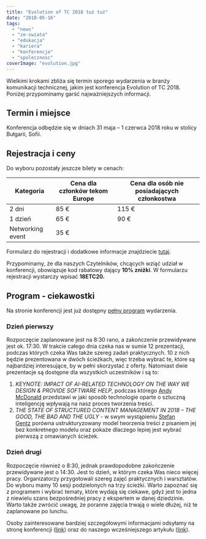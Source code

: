 ```yaml
---
title: "Evolution of TC 2018 tuż tuż"
date: "2018-05-16"
tags:
  - "news"
  - "ze-swiata"
  - "edukacja"
  - "kariera"
  - "konferencje"
  - "spolecznosc"
coverImage: "evolution.jpg"
---
```


Wielkimi krokami zbliża się termin sporego wydarzenia w branży komunikacji
technicznej, jakim jest konferencja Evolution of TC 2018. Poniżej przypominamy
garść najważniejszych informacji.

## Termin i miejsce

Konferencja odbędzie się w dniach 31 maja – 1 czerwca 2018 roku w stolicy
Bułgarii, Sofii.

## Rejestracja i ceny

Do wyboru pozostały jeszcze bilety w cenach:

| Kategoria        | Cena&nbsp;dla członków tekom Europe | Cena dla osób nie posiadających członkostwa |
| ---------------- | ----------------------------------- | ------------------------------------------- |
| 2 dni            | 85 €                                | 115 €                                       |
| 1 dzień          | 65 €                                | 90 €                                        |
| Networking event | 35 €                                |

Formularz do rejestracji i dodatkowe informacje znajdziecie
[tutaj](https://evolution-of-tc.com/register/).

Przypominamy, że dla naszych Czytelników, chcących wziąć udział w konferencji,
obowiązuje kod rabatowy dający **10% zniżki**. W formularzu rejestracji
wystarczy wpisać **18ETC20.**

## Program - ciekawostki

Na stronie konferencji jest już dostępny
[pełny program](https://evolution-of-tc.com/program-2018/) wydarzenia.

### Dzień pierwszy

Rozpoczęcie zaplanowane jest na 8:30 rano, a zakończenie przewidywane jest ok.
17:30. W trakcie całego dnia czeka nas w sumie 12 prezentacji, podczas których
czeka Was także szereg zadań praktycznych. 10 z nich będzie prezentowana w dwóch
ścieżkach, więc trzeba wybrać te, które są najbardziej interesujące, by w pełni
skorzystać z oferty. Natomiast dwie prezentacje są dostępne dla wszystkich
uczestników i są to:

1. _KEYNOTE: IMPACT OF AI-RELATED TECHNOLOGY ON THE WAY WE DESIGN & PROVIDE
   SOFTWARE HELP_, podczas którego
   [Andy McDonald](https://evolution-of-tc.com/speaker/andy-mcdonald/) przedstawi
   w jaki sposób technologie oparte o sztuczną inteligencję wpływają na nasz
   proces tworzenia treści.
2. _THE STATE OF STRUCTURED CONTENT MANAGEMENT IN 2018 – THE GOOD, THE BAD AND
   THE UGLY_ - w swym wystąpieniu
   [Stefan Gentz](https://evolution-of-tc.com/speaker/stefan-gentz/) porówna
   ustrukturyzowany model tworzenia treści z pisaniem jej bez konkretnego modelu
   oraz pokaże dlaczego lepiej jest wybrać pierwszą z omawianych ścieżek.

### Dzień drugi

Rozpoczęcie również o 8:30, jednak prawdopodobne zakończenie przewidywane jest o
14:30. Jest to dzień, w którym czeka Was nieco więcej pracy. Organizatorzy
przygotowali szereg zajęć praktycznych i warsztatów. Do wyboru mamy 10 sesji
podzielonych na trzy ścieżki. Warto zapoznać się z programem i wybrać tematy,
które wydają się ciekawe, gdyż jest to jedna z niewielu szans bezpośredniej
pracy z ekspertem w danej dziedzinie. Warto także zwrócić uwagę, że poranne
zajęcia trwają o wiele dłużej, niż te zaplanowane po lunchu.

Osoby zainteresowane bardziej szczegółowymi informacjami odsyłamy na stronę
konferencji ([link](https://evolution-of-tc.com/)) oraz do naszego
wcześniejszego artykułu
([link](http://techwriter.pl/evolution-of-tc-2018-juz-wkrotce/)).
